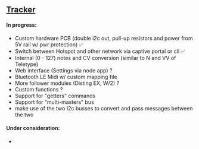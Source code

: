 ## [Tracker](#tracker)


#### In progress:

- Custom hardware PCB (double i2c out, pull-up resistors and power from 5V rail w/ pwr protection) ✅
- Switch between Hotspot and other network via captive portal or cli ✅
- Internal (0 - 127) notes and CV conversion (similar to N and VV of Teletype)
- Web interface (Settings via node app) ?
- Bluetooth LE Midi w/ custom mapping file
- More follower modules (Disting EX, W/2) ?
- Custom functions ? 
- Support for "getters" commands
- Support for "multi-masters" bus
- make use of the two I2c busses to convert and pass messages between the two


#### Under consideration:

- 
